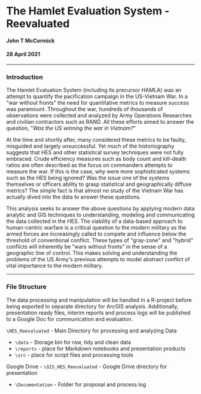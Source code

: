 # The Hamlet Evaluation System - Reevaluated
#### John T McCormick
#### 28 April 2021

---

### Introduction

The Hamlet Evaluation System (including its precursor HAMLA) was an attempt to quantify the pacification campaign in the US-Vietnam War. In a "war without fronts" the need for quantitative metrics to measure success was paramount. Throughout the war, hundreds of thousands of observations were collected and analyzed by Army Operations Researches and civilian contractors such as RAND. All these efforts aimed to answer the question, "*Was the US winning the war in Vietnam?*"

At the time and shortly after, many considered these metrics to be faulty, misguided and largely unsuccessful. Yet much of the historiography suggests that HES and other statistical survey techniques were not fully embraced. Crude efficiency measures such as body count and kill-death ratios are often described as the focus on commanders attempts to measure the war. If this is the case, why were more sophisticated systems such as the HES being ignored? Was the issue one of the systems themselves or officers ability to grasp statistical and geographically diffuse metrics? The simple fact is that almost no study of the Vietnam War has actually dived into the data to answer these questions.

This analysis seeks to answer the above questions by applying modern data analytic and GIS techniques to understanding, modeling and communicating the data collected in the HES. The viability of a data-based approach to human-centric warfare is a critical question to the modern military as the armed forces are increasingly called to compete and influence below the threshold of conventional conflict. These types of "gray-zone" and "hybrid" conflicts will inherently be "wars without fronts" in the sense of a geographic line of control. This makes solving and understanding the problems of the US Army's previous attempts to model abstract conflict of vital importance to the modern military.

---

### File Structure

The data processing and manipulation will be handled in a R-project before being exported to separate directory for ArcGIS analysis. Additionally, presentation ready files, interim reports and process logs will be published to a Google Doc for communication and evaluation.

`\HES_Reevaluated` - Main Directory for processing and analyzing Data

 - `\data` - Storage bin for raw, tidy and clean data
 - `\reports` - place for Markdown notebooks and presentation products
 - `\src` - place for script files and processing tools

 Google Drive - `\GIS_HES_Reevaluated` - Google Drive directory for presentation

 - `\Documentation` - Folder for proposal and process log
